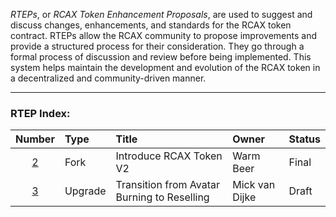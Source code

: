 _RTEPs_, or _RCAX Token Enhancement Proposals_, are used to suggest and discuss changes, enhancements, and standards for the RCAX token contract. RTEPs allow the RCAX community to propose improvements and provide a structured process for their consideration. They go through a formal process of discussion and review before being implemented. This system helps maintain the development and evolution of the RCAX token in a decentralized and community-driven manner.

---

### RTEP Index:

|Number|Type|Title|Owner|Status|
|:-:|:-|:-|:-|:-|
[2](/RTEP-2.md)|Fork|Introduce RCAX Token V2|Warm Beer|Final|
[3](/RTEP-3.md)|Upgrade|Transition from Avatar Burning to Reselling|Mick van Dijke|Draft|
